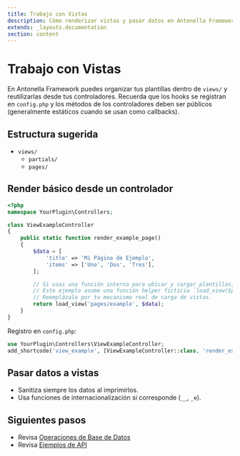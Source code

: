 ```yaml
---
title: Trabajo con Vistas
description: Cómo renderizar vistas y pasar datos en Antonella Framework
extends: _layouts.documentation
section: content
---
```


# Trabajo con Vistas

En Antonella Framework puedes organizar tus plantillas dentro de `views/` y reutilizarlas desde tus controladores. Recuerda que los hooks se registran en `config.php` y los métodos de los controladores deben ser públicos (generalmente estáticos cuando se usan como callbacks).

## Estructura sugerida

- `views/`
  - `partials/`
  - `pages/`

## Render básico desde un controlador

```php
<?php
namespace YourPlugin\Controllers;

class ViewExampleController
{
    public static function render_example_page()
    {
        $data = [
            'title' => 'Mi Página de Ejemplo',
            'items' => ['Uno', 'Dos', 'Tres'],
        ];

        // Si usas una función interna para ubicar y cargar plantillas, hazlo aquí.
        // Este ejemplo asume una función helper ficticia `load_view($path, $data)`.
        // Reemplázala por tu mecanismo real de carga de vistas.
        return load_view('pages/example', $data);
    }
}
```

Registro en `config.php`:

```php
use YourPlugin\Controllers\ViewExampleController;
add_shortcode('view_example', [ViewExampleController::class, 'render_example_page']);
```

## Pasar datos a vistas

- Sanitiza siempre los datos al imprimirlos.
- Usa funciones de internacionalización si corresponde (`__`, `_e`).

## Siguientes pasos

- Revisa [Operaciones de Base de Datos](/es/docs/database-operations)
- Revisa [Ejemplos de API](/es/docs/api-examples)
